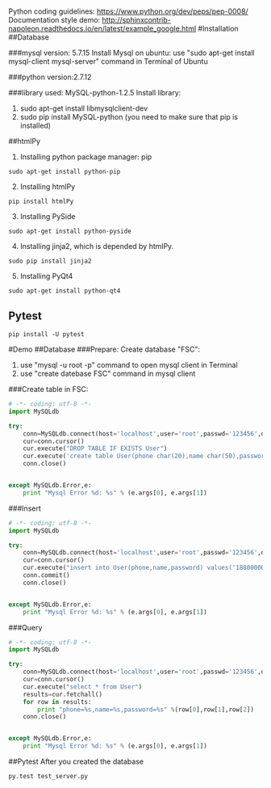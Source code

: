 #
Python coding guidelines: https://www.python.org/dev/peps/pep-0008/
Documentation style demo: http://sphinxcontrib-napoleon.readthedocs.io/en/latest/example_google.html
#Installation
##Database

###mysql version: 5.7.15
Install Mysql on ubuntu: 
  use "sudo apt-get install mysql-client mysql-server" command in Terminal of Ubuntu

###python version:2.7.12

###library used: MySQL-python-1.2.5
Install library: 
   1) sudo apt-get install libmysqlclient-dev
   2) sudo pip install MySQL-python  (you need to make sure that pip is installed)


##htmlPy

1) Installing python package manager: pip
```
sudo apt-get install python-pip
```

2) Installing htmlPy
```
pip install htmlPy
```

3) Installing PySide
```
sudo apt-get install python-pyside
```
4) Installing jinja2, which is depended by htmlPy.
```
sudo pip install jinja2
```

5) Installing PyQt4
```
sudo apt-get install python-qt4
```

## Pytest
```
pip install -U pytest
```

#Demo
##Database
###Prepare:
Create database "FSC":
  1) use "mysql -u root -p" command to open mysql client in Terminal
  2) use "create datebase FSC" command in mysql client
  
###Create table in FSC:
```python
# -*- coding: utf-8 -*-
import MySQLdb

try:
    conn=MySQLdb.connect(host='localhost',user='root',passwd='123456',db='FSC',port=3306)
    cur=conn.cursor()
    cur.execute("DROP TABLE IF EXISTS User")
    cur.execute('create table User(phone char(20),name char(50),password char(50),PRIMARY KEY(phone)) CHARACTER SET = utf8')
    conn.close()


except MySQLdb.Error,e:
    print "Mysql Error %d: %s" % (e.args[0], e.args[1])
```

###Insert
```python
# -*- coding: utf-8 -*-
import MySQLdb

try:
    conn=MySQLdb.connect(host='localhost',user='root',passwd='123456',db='FSC',port=3306)
    cur=conn.cursor()
    cur.execute("insert into User(phone,name,password) values('18800000000','test','test')")
    conn.commit()
    conn.close()


except MySQLdb.Error,e:
    print "Mysql Error %d: %s" % (e.args[0], e.args[1])
```

###Query
```python
# -*- coding: utf-8 -*-
import MySQLdb

try:
    conn=MySQLdb.connect(host='localhost',user='root',passwd='123456',db='FSC',port=3306)
    cur=conn.cursor()
    cur.execute("select * from User")
    results=cur.fetchall()
    for row in results:
        print "phone=%s,name=%s,password=%s" %(row[0],row[1],row[2])
    conn.close()


except MySQLdb.Error,e:
    print "Mysql Error %d: %s" % (e.args[0], e.args[1])
```
##Pytest
After you created the database
```
py.test test_server.py
```
